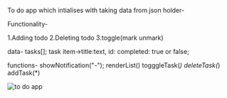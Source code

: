 To do app which intialises with taking data from json holder-

Functionality-

  1.Adding todo
  2.Deleting todo
  3.toggle(mark unmark)


data-
 tasks[];
 task item->title:text,
            id: 
            completed: true or false;
            
            
            
functions-
  showNotification("-");
  renderList()
  togggleTask(*)
  deleteTask(*)
  addTask(*)
  
  
   
  
  ![to do app](https://user-images.githubusercontent.com/89533221/200423779-ec99f39e-9121-4305-93fe-4eb747a01fc4.JPG)

